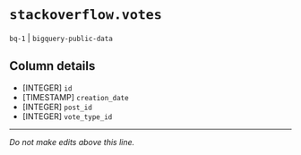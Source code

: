 # `stackoverflow.votes`
`bq-1` | `bigquery-public-data`

## Column details
* [INTEGER]   `id`
* [TIMESTAMP] `creation_date`
* [INTEGER]   `post_id`
* [INTEGER]   `vote_type_id`

-------------------------------------------------------------------------------
*Do not make edits above this line.*
